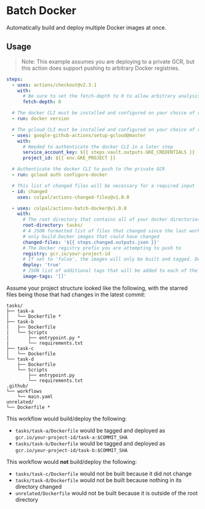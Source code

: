 Batch Docker
============

Automatically build and deploy multiple Docker images at once.

Usage
-----

> Note: This example assumes you are deploying to a private GCR, but this action does support
> pushing to arbitrary Docker registries.

```yaml
steps:
  - uses: actions/checkout@v2.3.1
    with:
      # Be sure to set the fetch-depth to 0 to allow arbitrary analysis of previous commits
      fetch-depth: 0

  # The docker CLI must be installed and configured on your choice of runner
  - run: docker version

  # The gcloud CLI must be installed and configured on your choice of runner
  - uses: google-github-actions/setup-gcloud@master
    with:
      # Needed to authenticate the docker CLI in a later step
      service_account_key: ${{ steps.vault.outputs.GKE_CREDENTIALS }}
      project_id: ${{ env.GKE_PROJECT }}

  # Authenticate the docker CLI to push to the private GCR
  - run: gcloud auth configure-docker

  # This list of changed files will be necessary for a required input
  - id: changed
    uses: colpal/actions-changed-files@v1.0.0

  - uses: colpal/actions-batch-docker@v1.0.0
    with:
      # The root directory that contains all of your docker directories
      root-directory: tasks/
      # A JSON formatted list of files that changed since the last workflow run. This is used to
      # only build Docker images that could have changed
      changed-files: '${{ steps.changed.outputs.json }}'
      # The Docker registry prefix you are attempting to push to
      registry: gcr.io/your-project-id
      # If set to 'false', the images will only be built and tagged. Defaults to 'true'
      deploy: 'true'
      # JSON list of additional tags that will be added to each of the deployed images in the remote container repository. Defaults to empty list '[]'
      image-tags: '[]'
```

Assume your project structure looked like the following, with the starred files being those that
had changes in the latest commit:

```
tasks/
├── task-a
│   └── Dockerfile *
├── task-b
|   ├── Dockerfile
|   └── Scripts
|       ├── entrypoint.py *
|       └── requirements.txt
├── task-c
│   └── Dockerfile
└── task-d
    ├── Dockerfile
    └── Scripts
        ├── entrypoint.py
        └── requirements.txt
.github/
└── workflows
    └── main.yaml
unrelated/
└── Dockerfile *
```

This workflow would build/deploy the following:

- `tasks/task-a/Dockerfile` would be tagged and deployed as
  `gcr.io/your-project-id/task-a:$COMMIT_SHA`
- `tasks/task-b/Dockerfile` would be tagged and deployed as
  `gcr.io/your-project-id/task-b:$COMMIT_SHA`

This workflow would **not** build/deploy the following:

- `tasks/task-c/Dockerfile` would not be built because it did not change
- `tasks/task-d/Dockerfile` would not be built because nothing in its directory changed
- `unrelated/Dockerfile` would not be built because it is outside of the root directory

